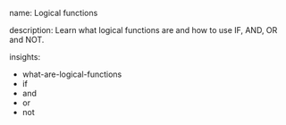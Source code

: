 name: Logical functions

description: Learn what logical functions are and how to use IF, AND, OR and NOT.

insights:
  - what-are-logical-functions
  - if
  - and
  - or
  - not
